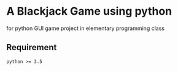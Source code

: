 # A Blackjack Game using python

 for python GUI game project in elementary programming class

## Requirement

`python >= 3.5`

